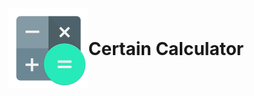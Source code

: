 <div style="display:flex; align-items:center;justify-content:center;height:100vh">
    <img src="./public/logo128.png" alt="logo" />
    <h1 style="margin-top:20px;">Certain Calculator
</div>

<!-- # ![Logo](./public/logo128.png)Certain Calculator -->

---
<div style="font-size:30px;margin-bottom:80px;"><b>Welcome to the Certain Calculator project!</b></div> 

## Table of Contents
- [Available Scripts](#available-scripts)
- [Installation](#installation)
- [Running the Application](#running-the-application)
- [Running Tests](#running-tests)
- [Contributing](#contributing)
- [Authors](#authors)
- [License](#license)

## Available Scripts

In the project directory, you can run:

### `npm start`

Runs the app in development mode.\
Open [http://localhost:3000](http://localhost:3000) to view it in your browser.

The page will reload when you make changes.\
You may also see any lint errors in the console.

### `npm test`

Launches the test runner in interactive watch mode.

## Installation

### Dependencies

- `@fortawesome/free-solid-svg-icons` (^6.5.2)
- `@fortawesome/react-fontawesome` (^0.2.2)
- `@testing-library/jest-dom` (^5.17.0)
- `@testing-library/react` (^13.4.0)
- `@testing-library/user-event` (^13.5.0)
- `react` (^18.3.1)
- `react-dom` (^18.3.1)
- `react-scripts` (5.0.1)
- `web-vitals` (^2.1.4)

To install the necessary dependencies, run:

```bash
npm install
```

## Running the Application

To start the application use:

```bash
npm start
```
This will run the app in development mode. Open http://localhost:3000 to view it in your browser. The page will automatically reload if you make changes to the code. You may also see any lint errors in the console.

## Running Tests

To run the test suite, use:
```bash
npm test
```
This will launch the test runner in interactive watch mode, allowing you to see the results of your tests in real time.

## Contributing

Contributions are welcome! If you have any ideas or improvements, feel free to open an issue or submit a pull request.

1. Fork the repository.
2. Create a new branch (git checkout -b feature-branch).
3. Commit your changes (git commit -m 'Add some feature').
4. Push to the branch (git push origin feature-branch).
5. Open a pull request.

## Authors
- [@sohamduck](https://github.com/sohamduck)

## License
[MIT License](LICENSE)